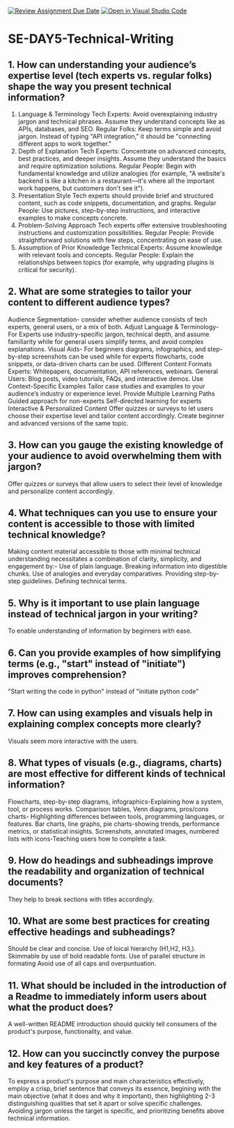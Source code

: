 [![Review Assignment Due Date](https://classroom.github.com/assets/deadline-readme-button-22041afd0340ce965d47ae6ef1cefeee28c7c493a6346c4f15d667ab976d596c.svg)](https://classroom.github.com/a/zsAR-pyY)
[![Open in Visual Studio Code](https://classroom.github.com/assets/open-in-vscode-2e0aaae1b6195c2367325f4f02e2d04e9abb55f0b24a779b69b11b9e10269abc.svg)](https://classroom.github.com/online_ide?assignment_repo_id=18481545&assignment_repo_type=AssignmentRepo)
# SE-DAY5-Technical-Writing
## 1. How can understanding your audience’s expertise level (tech experts vs. regular folks) shape the way you present technical information?
  1. Language & Terminology
 Tech Experts: Avoid overexplaining industry jargon and technical phrases.  Assume they understand concepts like as APIs, databases, and SEO.
 Regular Folks: Keep terms simple and avoid jargon.  Instead of typing "API integration," it should be "connecting different apps to work together."
 2. Depth of Explanation
 Tech Experts: Concentrate on advanced concepts, best practices, and deeper insights.  Assume they understand the basics and require optimization solutions.
 Regular People: Begin with fundamental knowledge and utilize analogies (for example, "A website's backend is like a kitchen in a restaurant—it's where all the important work happens, but customers don't see it").
 3. Presentation Style
 Tech experts should provide brief and structured content, such as code snippets, documentation, and graphs.
 Regular People: Use pictures, step-by-step instructions, and interactive examples to make concepts concrete.
4.  Problem-Solving Approach
 Tech experts offer extensive troubleshooting instructions and customization possibilities.
 Regular People: Provide straightforward solutions with few steps, concentrating on ease of use.
 5. Assumption of Prior Knowledge
 Technical Experts:  Assume knowledge with relevant tools and concepts.
 Regular People: Explain the relationships between topics (for example, why upgrading plugins is critical for security).

## 2. What are some strategies to tailor your content to different audience types?
Audience Segmentation- consider whether audience consists of tech experts, general users, or a mix of both.
Adjust Language & Terminology- For Experts use industry-specific jargon, technical depth, and assume familiarity while for general users simplify terms, and avoid complex explanations.
Visual Aids- For beginners diagrams, infographics, and step-by-step screenshots can be used while for experts flowcharts, code snippets, or data-driven charts can be used.
Different Content Formats
Experts: Whitepapers, documentation, API references, webinars.
General Users: Blog posts, video tutorials, FAQs, and interactive demos.
Use Context-Specific Examples
Tailor case studies and examples to your audience’s industry or experience level.
Provide Multiple Learning Paths
Guided approach for non-experts
Self-directed learning for experts
Interactive & Personalized Content
Offer quizzes or surveys to let users choose their expertise level and tailor content accordingly.
Create beginner and advanced versions of the same topic.
## 3. How can you gauge the existing knowledge of your audience to avoid overwhelming them with jargon?
Offer quizzes or surveys that allow users to select their level of knowledge and personalize content accordingly.
## 4. What techniques can you use to ensure your content is accessible to those with limited technical knowledge?
Making content material accessible to those with minimal technical understanding necessitates a combination of clarity, simplicity, and engagement by:-
Use of plain language.
Breaking information into digestible chunks.
Use of analogies and everyday comparatives.
Providing step-by-step guidelines.
Defining technical terms.
## 5. Why is it important to use plain language instead of technical jargon in your writing?
To enable understanding of information by beginners with ease.
## 6. Can you provide examples of how simplifying terms (e.g., "start" instead of "initiate") improves comprehension?
"Start writing the code in python" instead of "initiate python code"
## 7. How can using examples and visuals help in explaining complex concepts more clearly?
Visuals seem more interactive with the users.
## 8. What types of visuals (e.g., diagrams, charts) are most effective for different kinds of technical information?
Flowcharts, step-by-step diagrams, infographics-Explaining how a system, tool, or process works.
Comparison tables, Venn diagrams, pros/cons charts- Highlighting differences between tools, programming languages, or features.
Bar charts, line graphs, pie charts-showing trends, performance metrics, or statistical insights.
Screenshots, annotated images, numbered lists with icons-Teaching users how to complete a task.
## 9. How do headings and subheadings improve the readability and organization of technical documents?
They help to break sections with titles accordingly.
## 10. What are some best practices for creating effective headings and subheadings?
Should be clear and concise.
Use of loical hierarchy (H1,H2, H3,).
Skimmable by use of bold readable fonts.
Use of parallel structure in formating
Avoid use of all caps and overpuntuation.
## 11. What should be included in the introduction of a Readme to immediately inform users about what the product does?
A well-written README introduction should quickly tell consumers of the product's purpose, functionality, and value.
## 12. How can you succinctly convey the purpose and key features of a product?
To express a product's purpose and main characteristics effectively, employ a crisp, brief sentence that conveys its essence, begining with the main objective (what it does and why it important), then highlighting 2-3 distinguishing qualities that set it apart or solve specific challenges.  Avoiding jargon unless the target is specific, and prioritizing benefits above technical information.
